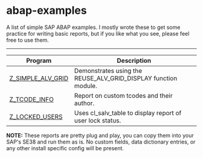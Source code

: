 # abap-examples

A list of simple SAP ABAP examples.
I mostly wrote these to get some practice for writing basic reports, but if you like what you see, please feel free to use them.

---

| Program                                            | Description                                                         |
| -------------------------------------------------- | ------------------------------------------------------------------- |
| [Z_SIMPLE_ALV_GRID](./Z_SIMPLE_ALV_GRID.abap)      | Demonstrates using the REUSE_ALV_GRID_DISPLAY function module.      |
| [Z_TCODE_INFO](./Z_TCODE_INFO.abap)                | Report on custom tcodes and their author.                           |
| [Z_LOCKED_USERS](./Z_LOCKED_USERS.abap)            | Uses cl_salv_table to display report of user lock status.           |

**NOTE:** These reports are pretty plug and play, you can copy them into your SAP's SE38 and run them as is. No custom fields, data dictionary entries, or any other install specific config will be present.
